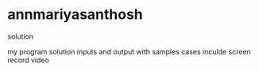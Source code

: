 # annmariyasanthosh
solution

my program solution inputs and output with samples cases inculde screen record video
